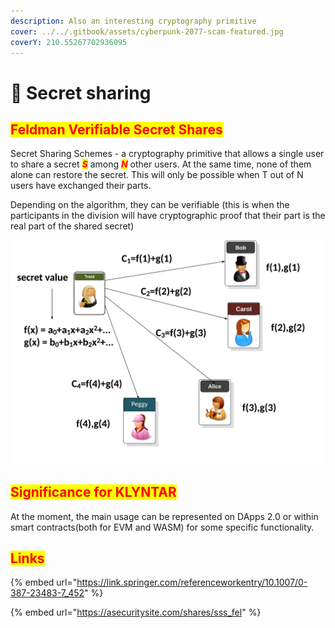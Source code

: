 ```yaml
---
description: Also an interesting cryptography primitive
cover: ../../.gitbook/assets/cyberpunk-2077-scam-featured.jpg
coverY: 210.55267702936095
---
```


# 🤫 Secret sharing

## <mark style="color:red;">**Feldman Verifiable Secret Shares**</mark>

Secret Sharing Schemes - a cryptography primitive that allows a single user to share a secret _<mark style="color:red;">**S**</mark>_ among _<mark style="color:red;">**N**</mark>_ other users. At the same time, none of them alone can restore the secret. This will only be possible when T out of N users have exchanged their parts.

Depending on the algorithm, they can be verifiable (this is when the participants in the division will have cryptographic proof that their part is the real part of the shared secret)

![](<../../.gitbook/assets/image (23) (1).png>)

## <mark style="color:red;">**Significance for KLYNTAR**</mark>

At the moment, the main usage can be represented on DApps 2.0 or within smart contracts(both for EVM and WASM) for some specific functionality.

## <mark style="color:red;">Links</mark>

{% embed url="https://link.springer.com/referenceworkentry/10.1007/0-387-23483-7_452" %}

{% embed url="https://asecuritysite.com/shares/sss_fel" %}
